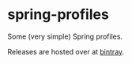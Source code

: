 # spring-profiles
Some (very simple) Spring profiles.

Releases are hosted over at [bintray](https://bintray.com/capgeminiuk/maven/spring-profiles/view).
